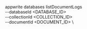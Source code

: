 appwrite databases listDocumentLogs \
        --databaseId <DATABASE_ID> \
        --collectionId <COLLECTION_ID> \
        --documentId <DOCUMENT_ID> \


